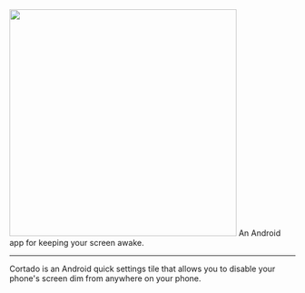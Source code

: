 <img src="https://i.imgur.com/7RjHN8V.png" width="400" />
An Android app for keeping your screen awake.

***

Cortado is an Android quick settings tile that allows you to disable your phone's screen dim from anywhere on your phone.
